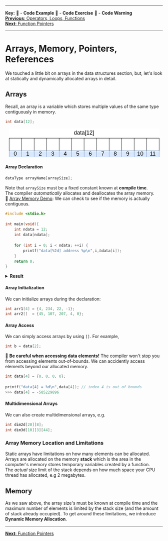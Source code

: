 
---
**Key:** 
:large_orange_diamond: - **Code Example** 
:large_blue_diamond: - **Code Exercise** 
:red_circle: - **Code Warning**  
[**Previous**: Operators, Loops, Functions](https://github.com/ackirby88/CS107/blob/master/C-Basics/C-4-OpsLoopsFunctions.md)  
[**Next**: Function Pointers](https://github.com/ackirby88/CS107/blob/master/C-Basics/C-6-FunctionPointers.md)

---
# Arrays, Memory, Pointers, References
We touched a little bit on arrays in the data structures section, but, let's look at statically and dynamically allocated arrays in detail.  

## Arrays
Recall, an array is a variable which stores multiple values of the same type contiguously in memory.
```C
int data[12];
```
<p align="center">
  <img src="array.png">
</p>

#### Array Declaration
```C
dataType arrayName[arraySize];
```
Note that `arraySize` must be a fixed constant known at **compile time**.  
The compiler *automatically* allocates and deallocates the array memory.  
:large_orange_diamond: [Array Memory Demo](https://bit.ly/2CFIYEY): We can check to see if the memory is actually contiguous.
```C
#include <stdio.h>

int main(void){
    int ndata = 12;
    int data[ndata];

    for (int i = 0; i < ndata; ++i) {
        printf("data[%2d] address %p\n",i,&data[i]);
    }
    return 0;
}
```
<details><summary><b>Result</b></summary>
<p>

```
data[ 0] address 0x7ffc29e1fbe0
data[ 1] address 0x7ffc29e1fbe4
data[ 2] address 0x7ffc29e1fbe8
data[ 3] address 0x7ffc29e1fbec
data[ 4] address 0x7ffc29e1fbf0
data[ 5] address 0x7ffc29e1fbf4
data[ 6] address 0x7ffc29e1fbf8
data[ 7] address 0x7ffc29e1fbfc
data[ 8] address 0x7ffc29e1fc00
data[ 9] address 0x7ffc29e1fc04
data[10] address 0x7ffc29e1fc08
data[11] address 0x7ffc29e1fc0c
```  
</p>
</details>

#### Array Initialization
We can initialize arrays during the declaration:
```C
int arr1[4] = {4, 234, 22, -1};
int arr2[]  = {45, 107, 207, 4, 0};
```

#### Array Access
We can simply access arrays by using `[]`. For example, 
```C
int b = data[2];
```
:red_circle: **Be careful when accessing data elements!** The compiler won't stop you from accessing elements out-of-bounds. We can accidently access elements beyond our allocated memory.
```C
int data[4] = {0, 0, 0, 0};

printf("data[4] = %d\n",data[4]); // index 4 is out of bounds
>>> data[4] = -585229896
```

#### Multidimensional Arrays
We can also create multidimensional arrays, e.g. 
```C
int dim2d[20][8];
int dim3d[10][3][44];
```

### Array Memory Location and Limitations
Static arrays have limitations on how many elements can be allocated.  
Arrays are allocated on the memory **stack** which is the area in the computer's memory stores temporary variables created by a function.  
The *actual* size limit of the stack depends on how much space your CPU thread has allocated, e.g 2 megabytes. 

## Memory
As we saw above, the array size's must be known at compile time and the maximum number of elements is limited by the stack size (and the amount of stack already occupied). To get around these limitations, we introduce **Dynamic Memory Allocation**.



---
[**Next**: Function Pointers](https://github.com/ackirby88/CS107/blob/master/C-Basics/C-6-FunctionPointers.md)
